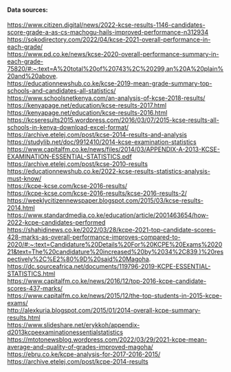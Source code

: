 #### Data sources:
https://www.citizen.digital/news/2022-kcse-results-1146-candidates-score-grade-a-as-cs-machogu-hails-improved-performance-n312934 <br/>
https://sokodirectory.com/2022/04/kcse-2021-overall-performance-in-each-grade/ <br/>
https://www.pd.co.ke/news/kcse-2020-overall-performance-summary-in-each-grade-75820/#:~:text=A%20total%20of%20743%2C%20299,an%20A%20plain%20and%20above. <br/>
https://educationnewshub.co.ke/kcse-2019-mean-grade-summary-top-schools-and-candidates-all-statistics/ <br/>
https://www.schoolsnetkenya.com/an-analysis-of-kcse-2018-results/ <br/>
https://kenyapage.net/education/kcse-results-2017.html <br/>
https://kenyapage.net/education/kcse-results-2016.html <br/>
https://kcseresults2015.wordpress.com/2016/03/07/2015-kcse-results-all-schools-in-kenya-download-excel-format/ <br/>
https://archive.etelej.com/post/kcse-2014-results-and-analysis <br/>
https://studylib.net/doc/9912410/2014-kcse-examination-statistics <br/>
https://www.capitalfm.co.ke/news/files/2014/03/APPENDIX-A-2013-KCSE-EXAMINATION-ESSENTIAL-STATISTICS.pdf <br/>
https://archive.etelej.com/post/kcse-2010-results <br/>
https://educationnewshub.co.ke/2022-kcse-results-statistics-analysis-must-know/ <br/>
https://kcpe-kcse.com/kcse-2016-results/ <br/>
https://kcpe-kcse.com/kcse-2016-results/kcse-2016-results-2/ <br/>
https://weeklycitizennewspaper.blogspot.com/2015/03/kcse-results-2014.html <br/>
https://www.standardmedia.co.ke/education/article/2001463654/how-2022-kcpe-candidates-performed <br/>
https://shahidinews.co.ke/2022/03/28/kcpe-2021-top-candidate-scores-428-marks-as-overall-performance-improves-compared-to-2020/#:~:text=Candidature%20Details%20For%20KCPE%20Exams%202021&text=The%20candidature%20increased%20by%2034%2C839,)%20respectively%2C%E2%80%9D%20said%20Magoha. <br/>
https://dc.sourceafrica.net/documents/119796-2019-KCPE-ESSENTIAL-STATISTICS.html <br/>
https://www.capitalfm.co.ke/news/2016/12/top-2016-kcpe-candidate-scores-437-marks/ <br/>
https://www.capitalfm.co.ke/news/2015/12/the-top-students-in-2015-kcpe-exams/ <br/>
http://alexkuria.blogspot.com/2015/01/2014-overall-kcpe-summary-results.html <br/>
https://www.slideshare.net/erykkoh/appendix-d2013kcpeexaminationessentialstatistics <br/>
https://mtotonewsblog.wordpress.com/2022/03/29/2021-kcpe-mean-average-and-quality-of-grades-improved-magoha/
https://ebru.co.ke/kcpe-analysis-for-2017-2016-2015/
https://archive.etelej.com/post/kcpe-2014-results
